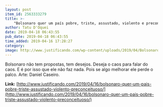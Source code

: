 ```yaml
---
layout: post
item_id: 2563333279
title: >-
    "Bolsonaro quer um país pobre, triste, assustado, violento e preconceituoso"
author: Tatu D'Oquei
date: 2019-04-18 06:43:55
pub_date: 2019-04-18 06:43:55
time_added: 2019-04-16 17:28:27
category: 
image: http://www.justificando.com/wp-content/uploads/2019/04/Bolsonaro-quer-um-pais-pobre-triste-assustado-violento-e-preconceituoso-2.png
---
```


Bolsonaro não tem propostas, tem desejos. Deseja o caos para falar do caos. E é por isso que ele não faz nada. Pois se algo melhorar ele perde o palco. Arte: Daniel Caseiro.

**Link:** [http://www.justificando.com/2019/04/16/bolsonaro-quer-um-pais-pobre-triste-assustado-violento-preconceituoso/](http://www.justificando.com/2019/04/16/bolsonaro-quer-um-pais-pobre-triste-assustado-violento-preconceituoso/)

